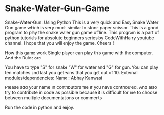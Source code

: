 # Snake-Water-Gun-Game
Snake-Water-Gun: Using Python
This is a very quick and Easy Snake Water Gun game which is very much similar to stone paper scissor.
This is a good program to play the snake water gun game offline.
This program is a part of python tutorials for absolute beginners series by CodeWithHarry youtube channel. I hope that you will enjoy the game. Cheers !

How this game work
Single player can play this game with the computer.
And the Rules are-

You have to type "S" for snake "W" for water and "G" for gun.
You can play ten matches and last you get wins that you get out of 10.
External modules/dependencies:
Name : Abhay Kanwasi

Please add your name in contributors file if you have contributed.
And also try to contribute in code as possible because it is difficult for me to choose between multiple documentations or comments

Run the code in python and enjoy.
